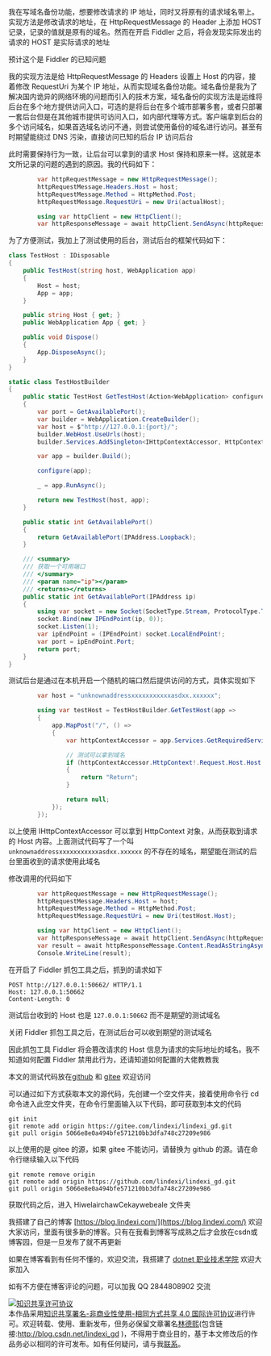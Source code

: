 
我在写域名备份功能，想要修改请求的 IP 地址，同时又将原有的请求域名带上。实现方法是修改请求的地址，在 HttpRequestMessage 的 Header 上添加 HOST 记录，记录的值就是原有的域名。然而在开启 Fiddler 之后，将会发现实际发出的请求的 HOST 是实际请求的地址

<!--more-->


<!-- CreateTime:2022/8/25 8:53:12 -->

<!-- 发布 -->

预计这个是 Fiddler 的已知问题

我的实现方法是给 HttpRequestMessage 的 Headers 设置上 Host 的内容，接着修改 RequestUri 为某个 IP 地址，从而实现域名备份功能。域名备份是我为了解决国内诡异的网络环境的问题而引入的技术方案，域名备份的实现方法是运维将后台在多个地方提供访问入口，可选的是将后台在多个城市部署多套，或者只部署一套后台但是在其他城市提供可访问入口，如内部代理等方式。客户端拿到后台的多个访问域名，如果首选域名访问不通，则尝试使用备份的域名进行访问。甚至有时期望能绕过 DNS 污染，直接访问已知的后台 IP 访问后台

此时需要保持行为一致，让后台可以拿到的请求 Host 保持和原来一样。这就是本文所记录的问题的遇到的原因。我的代码如下：

```csharp
        var httpRequestMessage = new HttpRequestMessage();
        httpRequestMessage.Headers.Host = host;
        httpRequestMessage.Method = HttpMethod.Post;
        httpRequestMessage.RequestUri = new Uri(actualHost);

        using var httpClient = new HttpClient();
        var httpResponseMessage = await httpClient.SendAsync(httpRequestMessage);
```

为了方便测试，我加上了测试使用的后台，测试后台的框架代码如下：

```csharp
class TestHost : IDisposable
{
    public TestHost(string host, WebApplication app)
    {
        Host = host;
        App = app;
    }

    public string Host { get; }
    public WebApplication App { get; }

    public void Dispose()
    {
        App.DisposeAsync();
    }
}

static class TestHostBuilder
{
    public static TestHost GetTestHost(Action<WebApplication> configure)
    {
        var port = GetAvailablePort();
        var builder = WebApplication.CreateBuilder();
        var host = $"http://127.0.0.1:{port}/";
        builder.WebHost.UseUrls(host);
        builder.Services.AddSingleton<IHttpContextAccessor, HttpContextAccessor>();

        var app = builder.Build();

        configure(app);

        _ = app.RunAsync();

        return new TestHost(host, app);
    }

    public static int GetAvailablePort()
    {
        return GetAvailablePort(IPAddress.Loopback);
    }

    /// <summary>
    /// 获取一个可用端口
    /// </summary>
    /// <param name="ip"></param>
    /// <returns></returns>
    public static int GetAvailablePort(IPAddress ip)
    {
        using var socket = new Socket(SocketType.Stream, ProtocolType.Tcp);
        socket.Bind(new IPEndPoint(ip, 0));
        socket.Listen(1);
        var ipEndPoint = (IPEndPoint) socket.LocalEndPoint!;
        var port = ipEndPoint.Port;
        return port;
    }
}
```

测试后台是通过在本机开启一个随机的端口然后提供访问的方式，具体实现如下

```csharp
        var host = "unknownaddressxxxxxxxxxxxasdxx.xxxxxx";

        using var testHost = TestHostBuilder.GetTestHost(app =>
        {
            app.MapPost("/", () =>
            {
                var httpContextAccessor = app.Services.GetRequiredService<IHttpContextAccessor>();

                // 测试可以拿到域名
                if (httpContextAccessor.HttpContext!.Request.Host.Host == host)
                {
                    return "Return";
                }

                return null;
            });
        });
```

以上使用 IHttpContextAccessor 可以拿到 HttpContext 对象，从而获取到请求的 Host 内容。上面测试代码写了一个叫 `unknownaddressxxxxxxxxxxxasdxx.xxxxxx` 的不存在的域名，期望能在测试的后台里面收到的请求使用此域名

修改调用的代码如下

```csharp
        var httpRequestMessage = new HttpRequestMessage();
        httpRequestMessage.Headers.Host = host;
        httpRequestMessage.Method = HttpMethod.Post;
        httpRequestMessage.RequestUri = new Uri(testHost.Host);

        using var httpClient = new HttpClient();
        var httpResponseMessage = await httpClient.SendAsync(httpRequestMessage);
        var result = await httpResponseMessage.Content.ReadAsStringAsync();
        Console.WriteLine(result);
```

在开启了 Fiddler 抓包工具之后，抓到的请求如下

```
POST http://127.0.0.1:50662/ HTTP/1.1
Host: 127.0.0.1:50662
Content-Length: 0
```

测试后台收到的 Host 也是 `127.0.0.1:50662` 而不是期望的测试域名

关闭 Fiddler 抓包工具之后，在测试后台可以收到期望的测试域名

因此抓包工具 Fiddler 将会篡改请求的 Host 信息为请求的实际地址的域名。我不知道如何配置 Fiddler 禁用此行为，还请知道如何配置的大佬教教我

本文的测试代码放在[github](https://github.com/lindexi/lindexi_gd/tree/5066e8e0a494bfe571210bb3dfa748c27209e986/HiwelairchawCekaywebeale) 和 [gitee](https://gitee.com/lindexi/lindexi_gd/tree/5066e8e0a494bfe571210bb3dfa748c27209e986/HiwelairchawCekaywebeale) 欢迎访问

可以通过如下方式获取本文的源代码，先创建一个空文件夹，接着使用命令行 cd 命令进入此空文件夹，在命令行里面输入以下代码，即可获取到本文的代码

```
git init
git remote add origin https://gitee.com/lindexi/lindexi_gd.git
git pull origin 5066e8e0a494bfe571210bb3dfa748c27209e986
```

以上使用的是 gitee 的源，如果 gitee 不能访问，请替换为 github 的源。请在命令行继续输入以下代码

```
git remote remove origin
git remote add origin https://github.com/lindexi/lindexi_gd.git
git pull origin 5066e8e0a494bfe571210bb3dfa748c27209e986
```

获取代码之后，进入 HiwelairchawCekaywebeale 文件夹


我搭建了自己的博客 [https://blog.lindexi.com/](https://blog.lindexi.com/) 欢迎大家访问，里面有很多新的博客。只有在我看到博客写成熟之后才会放在csdn或博客园，但是一旦发布了就不再更新

如果在博客看到有任何不懂的，欢迎交流，我搭建了 [dotnet 职业技术学院](https://t.me/dotnet_campus) 欢迎大家加入

如有不方便在博客评论的问题，可以加我 QQ 2844808902 交流

<a rel="license" href="http://creativecommons.org/licenses/by-nc-sa/4.0/"><img alt="知识共享许可协议" style="border-width:0" src="https://licensebuttons.net/l/by-nc-sa/4.0/88x31.png" /></a><br />本作品采用<a rel="license" href="http://creativecommons.org/licenses/by-nc-sa/4.0/">知识共享署名-非商业性使用-相同方式共享 4.0 国际许可协议</a>进行许可。欢迎转载、使用、重新发布，但务必保留文章署名[林德熙](http://blog.csdn.net/lindexi_gd)(包含链接:http://blog.csdn.net/lindexi_gd )，不得用于商业目的，基于本文修改后的作品务必以相同的许可发布。如有任何疑问，请与我[联系](mailto:lindexi_gd@163.com)。